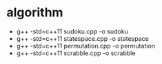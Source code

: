 # algorithm

* g++ -std=c++11 sudoku.cpp -o sudoku
* g++ -std=c++11 statespace.cpp -o statespace
* g++ -std=c++11 permutation.cpp -o permutation
* g++ -std=c++11 scrabble.cpp -o scrabble




